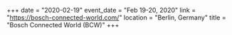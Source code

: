 +++
date = "2020-02-19"
event_date = "Feb 19-20, 2020"
link = "https://bosch-connected-world.com/"
location = "Berlin, Germany"
title = "Bosch Connected World (BCW)"
+++
